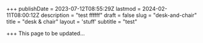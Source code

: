 +++
publishDate = 2023-07-12T08:55:29Z
lastmod = 2024-02-11T08:00:12Z
description = "test ffffff"
draft = false
slug = "desk-and-chair"
title = "desk & chair"
layout = 'stuff'
subtitle = "test"

+++
This page to be updated...